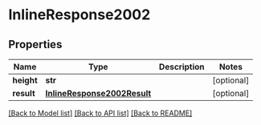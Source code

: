 # InlineResponse2002

## Properties
Name | Type | Description | Notes
------------ | ------------- | ------------- | -------------
**height** | **str** |  | [optional] 
**result** | [**InlineResponse2002Result**](InlineResponse2002Result.md) |  | [optional] 

[[Back to Model list]](../README.md#documentation-for-models) [[Back to API list]](../README.md#documentation-for-api-endpoints) [[Back to README]](../README.md)


